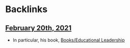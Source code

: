 
# Backlinks
## [February 20th, 2021](<February 20th, 2021.md>)
- In particular, his book, [Books/Educational Leadership](<../Books/Educational Leadership.md>)

